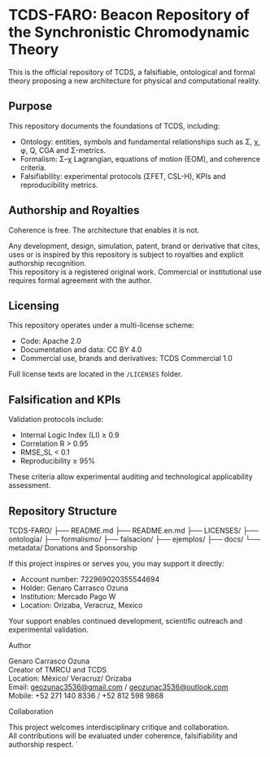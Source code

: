 # TCDS-FARO: Beacon Repository of the Synchronistic Chromodynamic Theory

This is the official repository of TCDS, a falsifiable, ontological and formal theory proposing a new architecture for physical and computational reality.

## Purpose

This repository documents the foundations of TCDS, including:

- Ontology: entities, symbols and fundamental relationships such as Σ, χ, φ, Q, CGA and Σ-metrics.
- Formalism: Σ–χ Lagrangian, equations of motion (EOM), and coherence criteria.
- Falsifiability: experimental protocols (ΣFET, CSL-H), KPIs and reproducibility metrics.

## Authorship and Royalties

Coherence is free. The architecture that enables it is not.

Any development, design, simulation, patent, brand or derivative that cites, uses or is inspired by this repository is subject to royalties and explicit authorship recognition.  
This repository is a registered original work. Commercial or institutional use requires formal agreement with the author.

## Licensing

This repository operates under a multi-license scheme:

- Code: Apache 2.0  
- Documentation and data: CC BY 4.0  
- Commercial use, brands and derivatives: TCDS Commercial 1.0

Full license texts are located in the `/LICENSES` folder.

## Falsification and KPIs

Validation protocols include:

- Internal Logic Index (LI) ≥ 0.9  
- Correlation R > 0.95  
- RMSE_SL < 0.1  
- Reproducibility ≥ 95%

These criteria allow experimental auditing and technological applicability assessment.

## Repository Structure
TCDS-FARO/
├── README.md
├── README.en.md
├── LICENSES/
├── ontologia/
├── formalismo/
├── falsacion/
├── ejemplos/
├── docs/
└── metadata/
Donations and Sponsorship

If this project inspires or serves you, you may support it directly:

- Account number: 722969020355544694  
- Holder: Genaro Carrasco Ozuna  
- Institution: Mercado Pago W  
- Location: Orizaba, Veracruz, Mexico

Your support enables continued development, scientific outreach and experimental validation.

Author

Genaro Carrasco Ozuna  
Creator of TMRCU and TCDS  
Location: México/ Veracruz/ Orizaba  
Email: geozunac3536@gmail.com / geozunac3536@outlook.com  
Mobile: +52 271 140 8336 / +52 812 598 9868

Collaboration

This project welcomes interdisciplinary critique and collaboration.  
All contributions will be evaluated under coherence, falsifiability and authorship respect.
`
